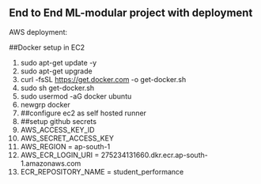 ## End to End ML-modular project with deployment

AWS deployment:

##Docker setup in EC2
1. sudo apt-get update -y
2. sudo apt-get upgrade
3. curl -fsSL https://get.docker.com -o get-docker.sh
4. sudo sh get-docker.sh
5. sudo usermod -aG docker ubuntu
6. newgrp docker
7. ##configure ec2 as self hosted runner
8. ##setup github secrets
9. AWS_ACCESS_KEY_ID
10. AWS_SECRET_ACCESS_KEY
11. AWS_REGION = ap-south-1
12. AWS_ECR_LOGIN_URI = 275234131660.dkr.ecr.ap-south-1.amazonaws.com
13. ECR_REPOSITORY_NAME = student_performance
